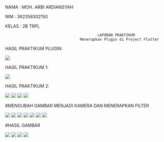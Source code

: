 NAMA : MOH. ARBI ARDIANSYAH

NIM : 362358302150

KELAS : 2B TRPL

                                              LAPORAN PRAKTIKUM 
                                      Menerapkan Plugin di Project Flutter

HASIL PRAKTIKUM PLUGIN:

![](images/1.png)

HASIL PRAKTIKUM 1:

![](images/2.png)

HASIL PRAKTIKUM 2:

![](images/pr21.png)
![](images/pr22.png)
![](images/pr23.png)
![](images/pr24.png)

#MENGUBAH GAMBAR MENJADI KAMERA DAN MENERAPKAN FILTER

![](images/3.png)
![](images/4.png)
![](images/5.png)
![](images/6.png)
![](images/7.png)
![](images/8.png)
![](images/9.png)


#HASIL GAMBAR

![](images/h1.png)
![](images/h2.png)
![](images/h3.png)
![](images/h4.png)





